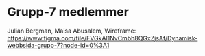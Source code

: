 # Grupp-7 medlemmer
Julian Bergman,
Maisa Abusalem, 
Wireframe:
https://www.figma.com/file/FVGkAl1NvCmbh8QGxZjsAf/Dynamisk-webbsida-grupp-7?node-id=0%3A1

